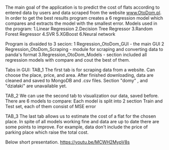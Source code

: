 The main goal of the application is to predict the cost of flats according to entered data by users and data scraped from the website www.OtoDom.pl.
In order to get the best results program creates a 6 regression model which compares and extracts the model with the smallest error.
Models used in the program:
1.Linear Regression
2.Decision Tree Regressor
3.Random Forest Regressor
4.SVR
5.XGBoost
6.Neural network

Program is divaided to 3 secion: 
1 Regression_OtoDom_GUI - the main GUI 
2 Regression_OtoDom_Scraping - module for scraping and converting data to panda's format
3.Regression_OtoDom_Models - section included all regression models with compare and cout the best of them.

Tabs in GUI:
TAB_1
The first tab is for scraping data from a website. Can choose the place, price, and area.
After finished downloading, data are cleaned and saved to MongoDB and .csv files.
Section "domy" , and "działaki" are unavailable yet.

TAB_2
We can use the second tab to visualization our data, saved before. There are 6 models to compare: 
Each model is split into 2 section Train and Test set, each of them consist of MSE error

TAB_3
The last tab allows us to estimate the cost of a flat for the chosen place.
In spite of all models working fine and data are up to date there are some points to improve. 
For example, data don't include the price of parking place which raise the total cost.


Below short presentation.
https://youtu.be/MCWH2MypV8s

